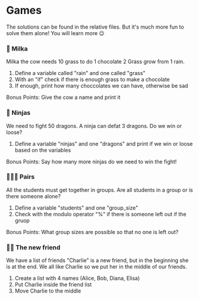 # Games

The solutions can be found in the relative files. But it's much more fun to solve them alone! You will learn more 😉

### 🐄 Milka

Milka the cow needs 10 grass to do 1 chocolate
2 Grass grow from 1 rain.

1. Define a variable called "rain" and one called "grass"
2. With an "if" check if there is enough grass to make a chocolate
3. If enough, print how many choccolates we can have, otherwise be sad

Bonus Points: Give the cow a name and print it

### 🤺 Ninjas

We need to fight 50 dragons.
A ninja can defat 3 dragons.
Do we win or loose?

1. Define a variable "ninjas" and one "dragons" and print if we win or loose based on the variables

Bonus Points: Say how many more ninjas do we need to win the fight!

### 👨‍👧‍👧 Pairs

All the students must get together in groups.
Are all students in a group or is there someone alone?

1. Define a variable "students" and one "group_size"
2. Check with the modulo operator "%" if there is someone left out if the gruop

Bonus Points: What group sizes are possible so that no one is left out?

### 🙎‍♀️ The new friend

We have a list of friends
"Charlie" is a new friend, but in the beginning she is at the end.
We all like Charlie so we put her in the middle of our friends.

1. Create a list with 4 names (Alice, Bob, Diana, Elisa)
2. Put Charlie inside the friend list
3. Move Charlie to the middle